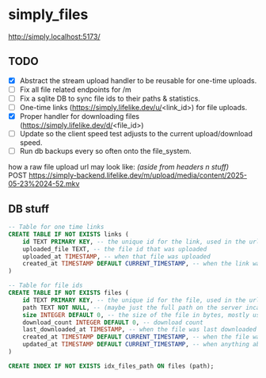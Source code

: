 # simply_files

http://simply.localhost:5173/  


## TODO
- [X] Abstract the stream upload handler to be reusable for one-time uploads.
- [ ] Fix all file related endpoints for /m
- [ ] Fix a sqlite DB to sync file ids to their paths & statistics.  
- [ ] One-time links (https://simply.lifelike.dev/u/<link_id>) for file uploads.
- [X] Proper handler for downloading files (https://simply.lifelike.dev/d/<file_id>)
- [ ] Update so the client speed test adjusts to the current upload/download speed.  
- [ ] Run db backups every so often onto the file_system.  

how a raw file upload url may look like: *(aside from headers n stuff)*  
POST https://simply-backend.lifelike.dev/m/upload/media/content/2025-05-23%2024-52.mkv

## DB stuff
```sql
-- Table for one time links
CREATE TABLE IF NOT EXISTS links (
    id TEXT PRIMARY KEY, -- the unique id for the link, used in the url  
    uploaded_file TEXT, -- the file id that was uploaded  
    uploaded_at TIMESTAMP, -- when that file was uploaded  
    created_at TIMESTAMP DEFAULT CURRENT_TIMESTAMP, -- when the link was created  
)
```
```sql
-- Table for file ids
CREATE TABLE IF NOT EXISTS files (
    id TEXT PRIMARY KEY, -- the unique id for the file, used in the url
    path TEXT NOT NULL, -- (maybe just the full path on the server incase root is changed?). Used to locate the file  
    size INTEGER DEFAULT 0, -- the size of the file in bytes, mostly used for stats and for fast access
    download_count INTEGER DEFAULT 0, -- download count
    last_downloaded_at TIMESTAMP, -- when the file was last downloaded
    created_at TIMESTAMP DEFAULT CURRENT_TIMESTAMP, -- when the file was uploaded  
    updated_at TIMESTAMP DEFAULT CURRENT_TIMESTAMP, -- when anything about the file was updated  
)
```
```sql
CREATE INDEX IF NOT EXISTS idx_files_path ON files (path);
```
